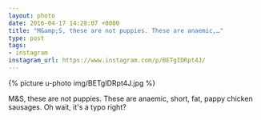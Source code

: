 ```yaml
---
layout: photo
date: 2016-04-17 14:28:07 +0000
title: "M&amp;S, these are not puppies. These are anaemic,…"
type: post
tags:
- instagram
instagram_url: https://www.instagram.com/p/BETgIDRpt4J/
---
```


{% picture u-photo img/BETgIDRpt4J.jpg %}

M&S, these are not puppies. These are anaemic, short, fat, pappy chicken sausages. Oh wait, it's a typo right?
